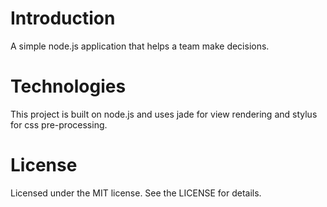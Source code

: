 # Introduction #
A simple node.js application that helps a team make decisions.

# Technologies #
This project is built on node.js and uses jade for view rendering and stylus for css pre-processing.

# License #
Licensed under the MIT license. See the LICENSE for details.
